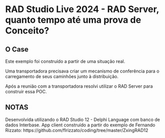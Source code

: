 <h1>RAD Studio Live 2024 - RAD Server, quanto tempo até uma prova de Conceito?</h1>

<h2>O Case</h2>
Este exemplo foi construído a partir de uma situação real.<br>

Uma transportadora precisava criar um mecanismo de conferência para o carregamento de seus caminhões junto à distribuição.

Após a reunião com a transportadora resolvi utilizar o RAD Server para construir essa POC.

<h2>NOTAS</h2>
Desenvolvida utilizando o RAD Studio 12 - Delphi Language com banco de dados Interbase.
App client construído a partir do exemplo de Fernando Rizzato: 
https://github.com/flrizzato/coding/tree/master/ZxingRAD12




